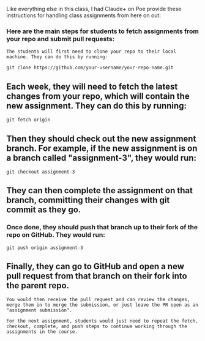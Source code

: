 Like everything else in this class, I had Claude+ on Poe provide these instructions for handling class assignments from here on out: 

### Here are the main steps for students to fetch assignments from your repo and submit pull requests:

    The students will first need to clone your repo to their local machine. They can do this by running:

```
git clone https://github.com/your-username/your-repo-name.git
```

##    Each week, they will need to fetch the latest changes from your repo, which will contain the new assignment. They can do this by running:

```
git fetch origin
```

##    Then they should check out the new assignment branch. For example, if the new assignment is on a branch called "assignment-3", they would run:

```
git checkout assignment-3
```

##    They can then complete the assignment on that branch, committing their changes with git commit as they go.

###    Once done, they should push that branch up to their fork of the repo on GitHub. They would run:

```
git push origin assignment-3
```

##    Finally, they can go to GitHub and open a new pull request from that branch on their fork into the parent repo.

    You would then receive the pull request and can review the changes, merge them in to merge the submission, or just leave the PR open as an "assignment submission".

    For the next assignment, students would just need to repeat the fetch, checkout, complete, and push steps to continue working through the assignments in the course.

